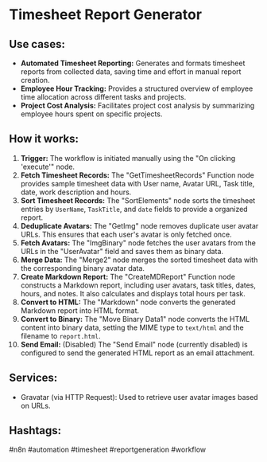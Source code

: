 # Timesheet Report Generator

## Use cases:

- **Automated Timesheet Reporting:**  Generates and formats timesheet reports from collected data, saving time and effort in manual report creation.
- **Employee Hour Tracking:**  Provides a structured overview of employee time allocation across different tasks and projects.
- **Project Cost Analysis:**  Facilitates project cost analysis by summarizing employee hours spent on specific projects.

## How it works:

1.  **Trigger:** The workflow is initiated manually using the "On clicking 'execute'" node.
2.  **Fetch Timesheet Records:** The "GetTimesheetRecords" Function node provides sample timesheet data with User name, Avatar URL, Task title, date, work description and hours.
3.  **Sort Timesheet Records:** The "SortElements" node sorts the timesheet entries by `UserName`, `TaskTitle`, and `date` fields to provide a organized report.
4.  **Deduplicate Avatars:** The "GetImg" node removes duplicate user avatar URLs. This ensures that each user's avatar is only fetched once.
5.  **Fetch Avatars:** The "ImgBinary" node fetches the user avatars from the URLs in the "UserAvatar" field and saves them as binary data.
6.  **Merge Data:** The "Merge2" node merges the sorted timesheet data with the corresponding binary avatar data.
7.  **Create Markdown Report:** The "CreateMDReport" Function node constructs a Markdown report, including user avatars, task titles, dates, hours, and notes.  It also calculates and displays total hours per task.
8.  **Convert to HTML:** The "Markdown" node converts the generated Markdown report into HTML format.
9.  **Convert to Binary:** The "Move Binary Data1" node converts the HTML content into binary data, setting the MIME type to `text/html` and the filename to `report.html`.
10. **Send Email:** (Disabled) The "Send Email" node (currently disabled) is configured to send the generated HTML report as an email attachment.

## Services:

-   Gravatar (via HTTP Request): Used to retrieve user avatar images based on URLs.

## Hashtags:

#n8n #automation #timesheet #reportgeneration #workflow
